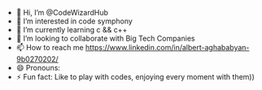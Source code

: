 - 👋 Hi, I’m @CodeWizardHub
- 👀 I’m interested in code symphony
- 🌱 I’m currently learning c && c++
- 💞️ I’m looking to collaborate with Big Tech Companies
- 📫 How to reach me https://www.linkedin.com/in/albert-aghababyan-9b0270202/
- 😄 Pronouns: 
- ⚡ Fun fact: Like to play with codes, enjoying every moment with them))

<!---
CodeWizardHub/CodeWizardHub is a ✨ special ✨ repository because its `README.md` (this file) appears on your GitHub profile.
You can click the Preview link to take a look at your changes.
--->
